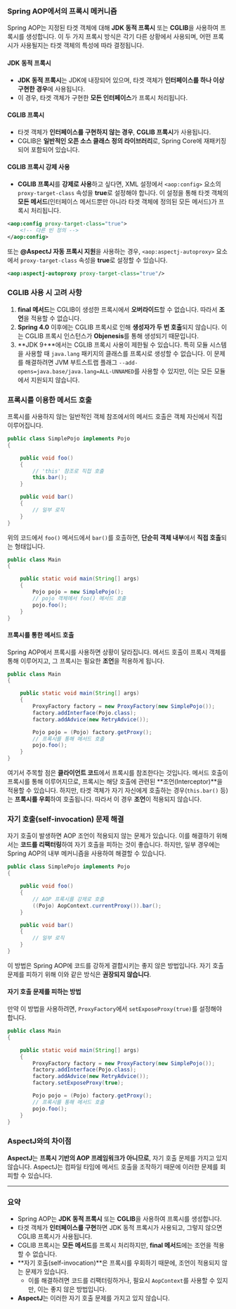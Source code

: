 ### Spring AOP에서의 프록시 메커니즘

Spring AOP는 지정된 타겟 객체에 대해 **JDK 동적 프록시** 또는 **CGLIB**을 사용하여 프록시를 생성합니다. 이 두 가지 프록시 방식은 각기 다른 상황에서 사용되며, 어떤 프록시가 사용될지는 타겟 객체의 특성에 따라 결정됩니다.

#### JDK 동적 프록시
- **JDK 동적 프록시**는 JDK에 내장되어 있으며, 타겟 객체가 **인터페이스를 하나 이상 구현한 경우**에 사용됩니다.
- 이 경우, 타겟 객체가 구현한 **모든 인터페이스**가 프록시 처리됩니다.

#### CGLIB 프록시
- 타겟 객체가 **인터페이스를 구현하지 않는 경우**, **CGLIB 프록시**가 사용됩니다.
- CGLIB은 **일반적인 오픈 소스 클래스 정의 라이브러리**로, Spring Core에 재패키징되어 포함되어 있습니다.

#### CGLIB 프록시 강제 사용
- **CGLIB 프록시**를 **강제로 사용**하고 싶다면, XML 설정에서 `<aop:config>` 요소의 `proxy-target-class` 속성을 **true**로 설정해야 합니다. 이 설정을 통해 타겟 객체의 **모든 메서드**(인터페이스 메서드뿐만 아니라 타겟 객체에 정의된 모든 메서드)가 프록시 처리됩니다.

```xml
<aop:config proxy-target-class="true">
    <!-- 다른 빈 정의 -->
</aop:config>
```

또는 **@AspectJ 자동 프록시 지원**을 사용하는 경우, `<aop:aspectj-autoproxy>` 요소에서 `proxy-target-class` 속성을 **true**로 설정할 수 있습니다.

```xml
<aop:aspectj-autoproxy proxy-target-class="true"/>
```

### CGLIB 사용 시 고려 사항

1. **final 메서드**는 CGLIB이 생성한 프록시에서 **오버라이드**할 수 없습니다. 따라서 **조언**을 적용할 수 없습니다.
2. **Spring 4.0** 이후에는 CGLIB 프록시로 인해 **생성자가 두 번 호출**되지 않습니다. 이는 CGLIB 프록시 인스턴스가 **Objenesis**를 통해 생성되기 때문입니다.
3. **JDK 9+**에서는 CGLIB 프록시 사용이 제한될 수 있습니다. 특히 모듈 시스템을 사용할 때 `java.lang` 패키지의 클래스를 프록시로 생성할 수 없습니다. 이 문제를 해결하려면 JVM 부트스트랩 플래그 `--add-opens=java.base/java.lang=ALL-UNNAMED`를 사용할 수 있지만, 이는 모든 모듈에서 지원되지 않습니다.

### 프록시를 이용한 메서드 호출

프록시를 사용하지 않는 일반적인 객체 참조에서의 메서드 호출은 객체 자신에서 직접 이루어집니다.

```java
public class SimplePojo implements Pojo 
{

    public void foo() 
    {
        // 'this' 참조로 직접 호출
        this.bar();
    }

    public void bar() 
    {
        // 일부 로직
    }
}
```

위의 코드에서 `foo()` 메서드에서 `bar()`를 호출하면, **단순히 객체 내부**에서 **직접 호출**되는 형태입니다.

```java
public class Main 
{

    public static void main(String[] args) 
    {
        Pojo pojo = new SimplePojo();
        // pojo 객체에서 foo() 메서드 호출
        pojo.foo();
    }
}
```

#### 프록시를 통한 메서드 호출

Spring AOP에서 프록시를 사용하면 상황이 달라집니다. 메서드 호출이 프록시 객체를 통해 이루어지고, 그 프록시는 필요한 **조언**을 적용하게 됩니다.

```java
public class Main 
{

    public static void main(String[] args) 
    {
        ProxyFactory factory = new ProxyFactory(new SimplePojo());
        factory.addInterface(Pojo.class);
        factory.addAdvice(new RetryAdvice());

        Pojo pojo = (Pojo) factory.getProxy();
        // 프록시를 통해 메서드 호출
        pojo.foo();
    }
}
```

여기서 주목할 점은 **클라이언트 코드**에서 프록시를 참조한다는 것입니다. 메서드 호출이 프록시를 통해 이루어지므로, 프록시는 해당 호출에 관련된 **조언(Interceptor)**을 적용할 수 있습니다. 하지만, 타겟 객체가 자기 자신에게 호출하는 경우(`this.bar()` 등)는 **프록시를 우회**하여 호출됩니다. 따라서 이 경우 **조언**이 적용되지 않습니다.

### 자기 호출(self-invocation) 문제 해결

자기 호출이 발생하면 AOP 조언이 적용되지 않는 문제가 있습니다. 이를 해결하기 위해서는 **코드를 리팩터링**하여 자기 호출을 피하는 것이 좋습니다. 하지만, 일부 경우에는 Spring AOP의 내부 메커니즘을 사용하여 해결할 수 있습니다.

```java
public class SimplePojo implements Pojo 
{

    public void foo() 
    {
        // AOP 프록시를 강제로 호출
        ((Pojo) AopContext.currentProxy()).bar();
    }

    public void bar() 
    {
        // 일부 로직
    }
}
```

이 방법은 Spring AOP에 코드를 강하게 결합시키는 좋지 않은 방법입니다. 자기 호출 문제를 피하기 위해 이와 같은 방식은 **권장되지 않습니다**.

#### 자기 호출 문제를 피하는 방법

만약 이 방법을 사용하려면, `ProxyFactory`에서 `setExposeProxy(true)`를 설정해야 합니다.

```java
public class Main 
{

    public static void main(String[] args) 
    {
        ProxyFactory factory = new ProxyFactory(new SimplePojo());
        factory.addInterface(Pojo.class);
        factory.addAdvice(new RetryAdvice());
        factory.setExposeProxy(true);

        Pojo pojo = (Pojo) factory.getProxy();
        // 프록시를 통해 메서드 호출
        pojo.foo();
    }
}
```

### AspectJ와의 차이점

**AspectJ**는 **프록시 기반의 AOP 프레임워크가 아니므로**, 자기 호출 문제를 가지고 있지 않습니다. AspectJ는 컴파일 타임에 메서드 호출을 조작하기 때문에 이러한 문제를 회피할 수 있습니다.

---

### 요약

- Spring AOP는 **JDK 동적 프록시** 또는 **CGLIB**을 사용하여 프록시를 생성합니다.
- 타겟 객체가 **인터페이스를 구현**하면 JDK 동적 프록시가 사용되고, 그렇지 않으면 CGLIB 프록시가 사용됩니다.
- CGLIB 프록시는 **모든 메서드**를 프록시 처리하지만, **final 메서드**에는 조언을 적용할 수 없습니다.
- **자기 호출(self-invocation)**은 프록시를 우회하기 때문에, 조언이 적용되지 않는 문제가 있습니다.
  - 이를 해결하려면 코드를 리팩터링하거나, 필요시 `AopContext`를 사용할 수 있지만, 이는 좋지 않은 방법입니다.
- **AspectJ**는 이러한 자기 호출 문제를 가지고 있지 않습니다.